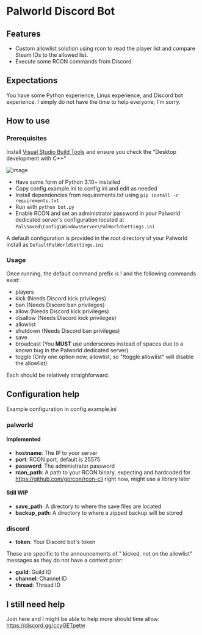# Palworld Discord Bot

## Features


- Custom allowlist solution using rcon to read the player list and compare Steam IDs to the allowed list.
- Execute some RCON commands from Discord.

## Expectations

You have some Python experience, Linux experience, and Discord bot experience. I simply do not have the time to help everyone, I'm sorry.

## How to use

### Prerequisites

Install [Visual Studio Build Tools](https://visualstudio.microsoft.com/visual-cpp-build-tools/) and ensure you check the "Desktop development with C++"

![image](https://github.com/Woovie/palworld-server-helper/assets/7304619/5da3a18b-7080-4892-97f9-19eeeb183886)

- Have some form of Python 3.10+ installed
- Copy config.example.ini to config.ini and edit as needed
- Install dependencies from requirements.txt using `pip install -r requirements.txt`
- Run with `python bot.py`
- Enable RCON and set an administrator password in your Palworld dedicated server's configuration located at `Pal\Saved\Config\WindowsServer\PalWorldSettings.ini`

A default configuration is provided in the root directory of your Palworld install as `DefaultPalWorldSettings.ini`

### Usage

Once running, the default command prefix is ! and the following commands exist:

- players
- kick (Needs Discord kick privileges)
- ban (Needs Discord ban privileges)
- allow (Needs Discord kick privileges)
- disallow (Needs Discord kick privileges)
- allowlist
- shutdown (Needs Discord ban privileges)
- save
- broadcast (You **MUST** use underscores instead of spaces due to a known bug in the Palworld dedicated server)
- toggle (Only one option now, allowlist, so "!toggle allowlist" will disable the allowlist)

Each should be relatively straighforward.

## Configuration help

Example configuration in config.example.ini

### palworld

#### Implemented

- **hostname**: The IP to your server
- **port**: RCON port, default is 25575
- **password**: The administrator password
- **rcon_path**: A path to your RCON binary, expecting and hardcoded for https://github.com/gorcon/rcon-cli right now, might use a library later

#### Still WIP

- **save_path**: A directory to where the save files are located
- **backup_path**: A directory to where a zipped backup will be stored

### discord

- **token**: Your Discord bot's token

These are specific to the announcements of "<SteamID> kicked, not on the allowlist" messages as they do not have a context prior:

- **guild**: Guild ID
- **channel**: Channel ID
- **thread**: Thread ID

## I still need help

Join here and I might be able to help more should time allow: https://discord.gg/ccyGETpetw
